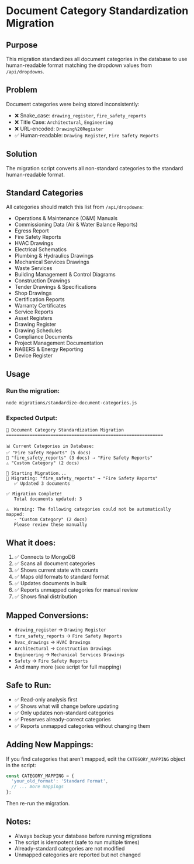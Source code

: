 # Document Category Standardization Migration

## Purpose
This migration standardizes all document categories in the database to use human-readable format matching the dropdown values from `/api/dropdowns`.

## Problem
Document categories were being stored inconsistently:
- ❌ Snake_case: `drawing_register`, `fire_safety_reports`
- ❌ Title Case: `Architectural`, `Engineering`
- ❌ URL-encoded: `Drawing%20Register`
- ✅ Human-readable: `Drawing Register`, `Fire Safety Reports`

## Solution
The migration script converts all non-standard categories to the standard human-readable format.

## Standard Categories
All categories should match this list from `/api/dropdowns`:
- Operations & Maintenance (O&M) Manuals
- Commissioning Data (Air & Water Balance Reports)
- Egress Report
- Fire Safety Reports
- HVAC Drawings
- Electrical Schematics
- Plumbing & Hydraulics Drawings
- Mechanical Services Drawings
- Waste Services
- Building Management & Control Diagrams
- Construction Drawings
- Tender Drawings & Specifications
- Shop Drawings
- Certification Reports
- Warranty Certificates
- Service Reports
- Asset Registers
- Drawing Register
- Drawing Schedules
- Compliance Documents
- Project Management Documentation
- NABERS & Energy Reporting
- Device Register

## Usage

### Run the migration:
```bash
node migrations/standardize-document-categories.js
```

### Expected Output:
```
🚀 Document Category Standardization Migration
============================================================

📊 Current Categories in Database:
✅ "Fire Safety Reports" (5 docs)
🔄 "fire_safety_reports" (3 docs) → "Fire Safety Reports"
⚠️ "Custom Category" (2 docs)

🔄 Starting Migration...
📝 Migrating: "fire_safety_reports" → "Fire Safety Reports"
   ✅ Updated 3 documents

✅ Migration Complete!
   Total documents updated: 3

⚠️  Warning: The following categories could not be automatically mapped:
   - "Custom Category" (2 docs)
   Please review these manually
```

## What it does:
1. ✅ Connects to MongoDB
2. ✅ Scans all document categories
3. ✅ Shows current state with counts
4. ✅ Maps old formats to standard format
5. ✅ Updates documents in bulk
6. ✅ Reports unmapped categories for manual review
7. ✅ Shows final distribution

## Mapped Conversions:
- `drawing_register` → `Drawing Register`
- `fire_safety_reports` → `Fire Safety Reports`
- `hvac_drawings` → `HVAC Drawings`
- `Architectural` → `Construction Drawings`
- `Engineering` → `Mechanical Services Drawings`
- `Safety` → `Fire Safety Reports`
- And many more (see script for full mapping)

## Safe to Run:
- ✅ Read-only analysis first
- ✅ Shows what will change before updating
- ✅ Only updates non-standard categories
- ✅ Preserves already-correct categories
- ✅ Reports unmapped categories without changing them

## Adding New Mappings:
If you find categories that aren't mapped, edit the `CATEGORY_MAPPING` object in the script:

```javascript
const CATEGORY_MAPPING = {
  'your_old_format': 'Standard Format',
  // ... more mappings
};
```

Then re-run the migration.

## Notes:
- Always backup your database before running migrations
- The script is idempotent (safe to run multiple times)
- Already-standard categories are not modified
- Unmapped categories are reported but not changed
